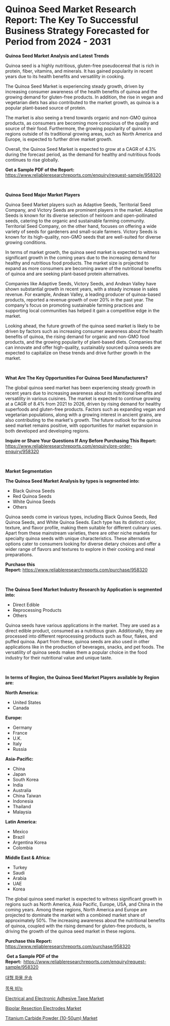 <p><h1>Quinoa Seed Market Research Report: The Key To Successful Business Strategy Forecasted for Period from 2024 - 2031</h1></p><p><strong>Quinoa Seed Market Analysis and Latest Trends</strong></p>
<p><p>Quinoa seed is a highly nutritious, gluten-free pseudocereal that is rich in protein, fiber, vitamins, and minerals. It has gained popularity in recent years due to its health benefits and versatility in cooking.</p><p>The Quinoa Seed Market is experiencing steady growth, driven by increasing consumer awareness of the health benefits of quinoa and the growing demand for gluten-free products. In addition, the rise in vegan and vegetarian diets has also contributed to the market growth, as quinoa is a popular plant-based source of protein.</p><p>The market is also seeing a trend towards organic and non-GMO quinoa products, as consumers are becoming more conscious of the quality and source of their food. Furthermore, the growing popularity of quinoa in regions outside of its traditional growing areas, such as North America and Europe, is expected to further drive market growth.</p><p>Overall, the Quinoa Seed Market is expected to grow at a CAGR of 4.3% during the forecast period, as the demand for healthy and nutritious foods continues to rise globally.</p></p>
<p><strong>Get a Sample PDF of the Report:&nbsp;</strong> <a href="https://www.reliableresearchreports.com/enquiry/request-sample/958320">https://www.reliableresearchreports.com/enquiry/request-sample/958320</a></p>
<p>&nbsp;</p>
<p><strong>Quinoa Seed Major Market Players</strong></p>
<p><p>Quinoa Seed Market players such as Adaptive Seeds, Territorial Seed Company, and Victory Seeds are prominent players in the market. Adaptive Seeds is known for its diverse selection of heirloom and open-pollinated seeds, catering to the organic and sustainable farming community. Territorial Seed Company, on the other hand, focuses on offering a wide variety of seeds for gardeners and small-scale farmers. Victory Seeds is known for its high-quality, non-GMO seeds that are well-suited for diverse growing conditions.</p><p>In terms of market growth, the quinoa seed market is expected to witness significant growth in the coming years due to the increasing demand for healthy and nutritious food products. The market size is projected to expand as more consumers are becoming aware of the nutritional benefits of quinoa and are seeking plant-based protein alternatives.</p><p>Companies like Adaptive Seeds, Victory Seeds, and Andean Valley have shown substantial growth in recent years, with a steady increase in sales revenue. For example, Andean Valley, a leading producer of quinoa-based products, reported a revenue growth of over 20% in the past year. The company's focus on promoting sustainable farming practices and supporting local communities has helped it gain a competitive edge in the market.</p><p>Looking ahead, the future growth of the quinoa seed market is likely to be driven by factors such as increasing consumer awareness about the health benefits of quinoa, the rising demand for organic and non-GMO food products, and the growing popularity of plant-based diets. Companies that can innovate and offer high-quality, sustainably sourced quinoa seeds are expected to capitalize on these trends and drive further growth in the market.</p></p>
<p>&nbsp;</p>
<p><strong>What Are The Key Opportunities For Quinoa Seed Manufacturers?</strong></p>
<p><p>The global quinoa seed market has been experiencing steady growth in recent years due to increasing awareness about its nutritional benefits and versatility in various cuisines. The market is expected to continue growing at a CAGR of 8.4% from 2021 to 2026, driven by rising demand for healthy superfoods and gluten-free products. Factors such as expanding vegan and vegetarian populations, along with a growing interest in ancient grains, are also contributing to the market's growth. The future outlook for the quinoa seed market remains positive, with opportunities for market expansion in both developed and developing regions.</p></p>
<p><strong>Inquire or Share Your Questions If Any Before Purchasing This Report:</strong> <a href="https://www.reliableresearchreports.com/enquiry/pre-order-enquiry/958320">https://www.reliableresearchreports.com/enquiry/pre-order-enquiry/958320</a></p>
<p>&nbsp;</p>
<p><strong>Market Segmentation</strong></p>
<p><strong>The Quinoa Seed Market Analysis by types is segmented into:</strong></p>
<p><ul><li>Black Quinoa Seeds</li><li>Red Quinoa Seeds</li><li>White Quinoa Seeds</li><li>Others</li></ul></p>
<p><p>Quinoa seeds come in various types, including Black Quinoa Seeds, Red Quinoa Seeds, and White Quinoa Seeds. Each type has its distinct color, texture, and flavor profile, making them suitable for different culinary uses. Apart from these mainstream varieties, there are other niche markets for specialty quinoa seeds with unique characteristics. These alternative options cater to consumers looking for diverse dietary choices and offer a wider range of flavors and textures to explore in their cooking and meal preparations.</p></p>
<p><strong>Purchase this Report:&nbsp;</strong><a href="https://www.reliableresearchreports.com/purchase/958320">https://www.reliableresearchreports.com/purchase/958320</a></p>
<p>&nbsp;</p>
<p><strong>The Quinoa Seed Market Industry Research by Application is segmented into:</strong></p>
<p><ul><li>Direct Edible</li><li>Reprocessing Products</li><li>Others</li></ul></p>
<p><p>Quinoa seeds have various applications in the market. They are used as a direct edible product, consumed as a nutritious grain. Additionally, they are processed into different reprocessing products such as flour, flakes, and puffed quinoa. Apart from these, quinoa seeds are also used in other applications like in the production of beverages, snacks, and pet foods. The versatility of quinoa seeds makes them a popular choice in the food industry for their nutritional value and unique taste.</p></p>
<p>&nbsp;</p>
<p><strong>In terms of Region, the Quinoa Seed Market Players available by Region are:</strong></p>
<p>
    <p> <strong> North America: </strong>
        <ul>
            <li>United States</li>
            <li>Canada</li>
        </ul>
        </p> 
    <p> <strong> Europe: </strong>
        <ul>
            <li>Germany</li>
            <li>France</li>
            <li>U.K.</li>
            <li>Italy</li>
            <li>Russia</li>
        </ul>
        </p> 
    <p> <strong> Asia-Pacific: </strong>
        <ul>
            <li>China</li>
            <li>Japan</li>
            <li>South Korea</li>
            <li>India</li>
            <li>Australia</li>
            <li>China Taiwan</li>
            <li>Indonesia</li>
            <li>Thailand</li>
            <li>Malaysia</li>
        </ul>
        </p> 
    <p> <strong> Latin America: </strong>
        <ul>
            <li>Mexico</li>
            <li>Brazil</li>
            <li>Argentina Korea</li>
            <li>Colombia</li>
        </ul>
        </p> 
    <p> <strong> Middle East & Africa: </strong>
        <ul>
            <li>Turkey</li>
            <li>Saudi</li>
            <li>Arabia</li>
            <li>UAE</li>
            <li>Korea</li>
        </ul>
    </p>
    </p>
<p><p>The global quinoa seed market is expected to witness significant growth in regions such as North America, Asia Pacific, Europe, USA, and China in the coming years. Among these regions, North America and Europe are projected to dominate the market with a combined market share of approximately 50%. The increasing awareness about the nutritional benefits of quinoa, coupled with the rising demand for gluten-free products, is driving the growth of the quinoa seed market in these regions.</p></p>
<p><strong>Purchase this Report: </strong><a href="https://www.reliableresearchreports.com/purchase/958320">https://www.reliableresearchreports.com/purchase/958320</a></p>
<p>&nbsp;<strong>Get a Sample PDF of the Report:&nbsp;&nbsp;</strong><a href="https://www.reliableresearchreports.com/enquiry/request-sample/958320">https://www.reliableresearchreports.com/enquiry/request-sample/958320</a></p>
<p><strong></strong></p>
<p><p><a href="https://medium.com/@wauicpi59728/%EB%8C%80%ED%98%95-%ED%99%94%EB%AC%BC-%EC%9A%B4%EC%86%A1-%EC%8B%9C%EC%9E%A5-%EC%9C%A0%ED%98%95-%EC%9D%91%EC%9A%A9-%EB%B0%8F-%EC%A7%80%EB%A6%AC%EC%97%90-%EC%9D%98%ED%95%9C-%ED%8F%AC%EA%B4%84%EC%A0%81%EC%9D%B8-%ED%8F%89%EA%B0%80-7e6625e2428e">대형 화물 운송</a></p><p><a href="https://medium.com/@wauicpi59728/%EB%AA%A9%EC%9A%95-%EB%B9%84%EB%88%84-%EC%8B%9C%EC%9E%A5-%EC%A0%84%EB%A7%9D-%EC%82%B0%EC%97%85-%EA%B0%9C%EC%9A%94-%EB%B0%8F-%EC%98%88%EC%B8%A1-2024%EB%85%84%EB%B6%80%ED%84%B0-2031%EB%85%84%EA%B9%8C%EC%A7%80-d12bd99ccc04">목욕 비누</a></p><p><a href="https://view.publitas.com/reportprime-1/electrical-and-electronic-adhesive-tape-market-size-share-trends-analysis-report-by-application-regional-outlook-competitive-strategies-and-segment-forecasts-2024-2031/">Electrical and Electronic Adhesive Tape Market</a></p><p><a href="https://rainy-horn-d69.notion.site/Bipolar-Resection-Electrodes-Market-Insights-Market-Players-and-Forecast-Till-2031-ad54f516dced41e7a1eca5b93a38354f">Bipolar Resection Electrodes Market</a></p><p><a href="https://view.publitas.com/reportprime-1/titanium-carbide-powder-10-50mm-market-centers-on-aspects-such-as-market-growth-market-share-market-opportunity-and-projected-forecasts-spanning-from-2024-to-2031/">Titanium Carbide Powder (10-50μm) Market</a></p></p>